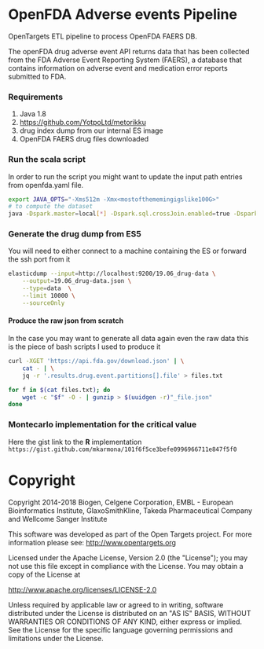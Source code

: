 # OpenFDA Adverse events Pipeline

OpenTargets ETL pipeline to process OpenFDA FAERS DB. 

The openFDA drug adverse event API returns data that has been collected from the FDA Adverse Event Reporting System (FAERS), a database that contains information on adverse event and medication error reports submitted to FDA.

### Requirements

1. Java 1.8
2. https://github.com/YotpoLtd/metorikku
3. drug index dump from our internal ES image
4. OpenFDA FAERS drug files downloaded

### Run the scala script

In order to run the script you might want to update the input path entries from openfda.yaml file.

```sh
export JAVA_OPTS="-Xms512m -Xmx<mostofthememingigslike100G>"
# to compute the dataset
java -Dspark.master=local[*] -Dspark.sql.crossJoin.enabled=true -Dspark.driver.maxResultSize=0 -cp metorikku-standalone.jar com.yotpo.metorikku.Metorikku -c openfda.yaml
```

### Generate the drug dump from ES5

You will need to either connect to a machine containing the ES or forward the ssh port from it
```sh
elasticdump --input=http://localhost:9200/19.06_drug-data \
    --output=19.06_drug-data.json \
    --type=data  \
    --limit 10000 \
    --sourceOnly
```

#### Produce the raw json from scratch

In the case you may want to generate all data again even the raw data this is the
piece of bash scripts I used to produce it

```bash
curl -XGET 'https://api.fda.gov/download.json' | \
    cat - | \
    jq -r '.results.drug.event.partitions[].file' > files.txt

for f in $(cat files.txt); do 
    wget -c "$f" -O - | gunzip > $(uuidgen -r)"_file.json"
done
```

### Montecarlo implementation for the critical value

Here the gist link to the **R** implementation `https://gist.github.com/mkarmona/101f6f5ce3befe0996966711e847f5f0`

# Copyright
Copyright 2014-2018 Biogen, Celgene Corporation, EMBL - European Bioinformatics Institute, GlaxoSmithKline, Takeda Pharmaceutical Company and Wellcome Sanger Institute

This software was developed as part of the Open Targets project. For more information please see: http://www.opentargets.org

Licensed under the Apache License, Version 2.0 (the "License");
you may not use this file except in compliance with the License.
You may obtain a copy of the License at

   http://www.apache.org/licenses/LICENSE-2.0

Unless required by applicable law or agreed to in writing, software
distributed under the License is distributed on an "AS IS" BASIS,
WITHOUT WARRANTIES OR CONDITIONS OF ANY KIND, either express or implied.
See the License for the specific language governing permissions and
limitations under the License.
